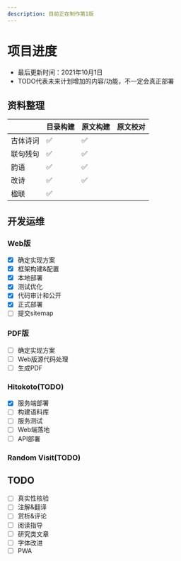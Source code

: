 ```yaml
---
description: 目前正在制作第1版
---
```


# 项目进度

+ 最后更新时间：2021年10月1日
+ TODO代表未来计划增加的内容/功能，不一定会真正部署

## 资料整理

|          | 目录构建 | 原文构建 | 原文校对 |
| -------- | -------- | -------- | -------- |
| 古体诗词 | ✅        | ✅        |          |
| 联句残句 | ✅        | ✅        |          |
| 韵语     | ✅        | ✅        |          |
| 改诗     | ✅        | ✅        |          |
| 楹联     | ✅        |          |          |

## 开发运维

### Web版

- [x] 确定实现方案
- [x] 框架构建&配置
- [x] 本地部署
- [x] 测试优化
- [x] 代码审计和公开
- [x] 正式部署
- [ ] 提交sitemap

### PDF版

- [ ] 确定实现方案
- [ ] Web版源代码处理
- [ ] 生成PDF

### Hitokoto(TODO)

- [x] 服务端部署
- [ ] 构建语料库
- [ ] 服务测试
- [ ] Web端落地
- [ ] API部署

### Random Visit(TODO)

## TODO

- [ ] 真实性核验
- [ ] 注解&翻译
- [ ] 赏析&评论
- [ ] 阅读指导
- [ ] 研究类文章
- [ ] 字体改进
- [ ] PWA